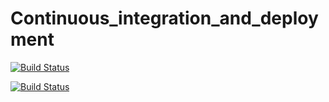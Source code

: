 # Continuous_integration_and_deployment

[![Build Status](https://travis-ci.com/MaloPavol/Continuous_integration_and_deployment)](https://travis-ci.com/MaloPavol/Continuous_integration_and_deployment)

[![Build Status](https://travis-ci.com/MaloPavol/Continuous_integration_and_deployment?branch=master)](https://travis-ci.com/MaloPavol/Continuous_integration_and_deployment)